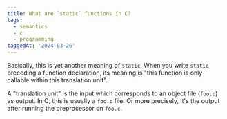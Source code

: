 ```yaml
---
title: What are `static` functions in C?
tags:
  - semantics
  - c
  - programming
taggedAt: '2024-03-26'
---
```


Basically, this is yet another meaning of `static`. When you write `static` preceding a function declaration, its meaning is "this function is only callable within this translation unit".

A "translation unit" is the input which corresponds to an object file (`foo.o`) as output. In C, this is usually a `foo.c` file. Or more precisely, it's the output after running the preprocessor on `foo.c`.
